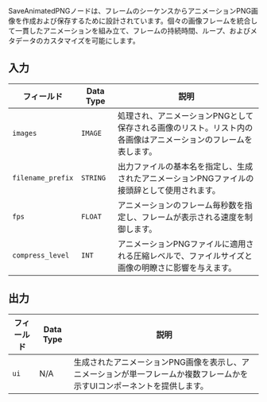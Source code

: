 
SaveAnimatedPNGノードは、フレームのシーケンスからアニメーションPNG画像を作成および保存するために設計されています。個々の画像フレームを統合して一貫したアニメーションを組み立て、フレームの持続時間、ループ、およびメタデータのカスタマイズを可能にします。

## 入力

| フィールド          | Data Type | 説明                                                                                 |
|-------------------|-------------|-------------------------------------------------------------------------------------|
| `images`          | `IMAGE`     | 処理され、アニメーションPNGとして保存される画像のリスト。リスト内の各画像はアニメーションのフレームを表します。 |
| `filename_prefix` | `STRING`    | 出力ファイルの基本名を指定し、生成されたアニメーションPNGファイルの接頭辞として使用されます。 |
| `fps`             | `FLOAT`     | アニメーションのフレーム毎秒数を指定し、フレームが表示される速度を制御します。 |
| `compress_level`  | `INT`       | アニメーションPNGファイルに適用される圧縮レベルで、ファイルサイズと画像の明瞭さに影響を与えます。 |

## 出力

| フィールド | Data Type | 説明                                                                       |
|-------|-------------|-----------------------------------------------------------------------------------|
| `ui`  | N/A         | 生成されたアニメーションPNG画像を表示し、アニメーションが単一フレームか複数フレームかを示すUIコンポーネントを提供します。 |
